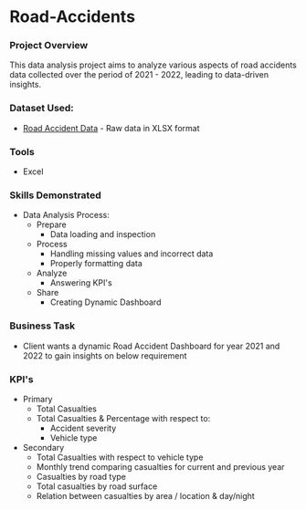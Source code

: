 # Road-Accidents

### Project Overview
This data analysis project aims to analyze various aspects of road accidents data collected over the period of 2021 - 2022, leading to data-driven insights. 

### Dataset Used:
* [Road Accident Data](Data-Source/) - Raw data in XLSX format

### Tools
* Excel

### Skills Demonstrated
* Data Analysis Process:
    * Prepare
        * Data loading and inspection
    * Process
        * Handling missing values and incorrect data
        * Properly formatting data
    * Analyze
        * Answering KPI's
    * Share
        * Creating Dynamic Dashboard

### Business Task
* Client wants a dynamic Road Accident Dashboard for year 2021 and 2022 to gain insights on below requirement

### KPI's
* Primary
    * Total Casualties
    * Total Casualties & Percentage with respect to:
        * Accident severity
        * Vehicle type
* Secondary
    * Total Casualties with respect to vehicle type
    * Monthly trend comparing casualties for current and previous year
    * Casualties by road type
    * Total casualties by road surface
    * Relation between casualties by area / location & day/night

